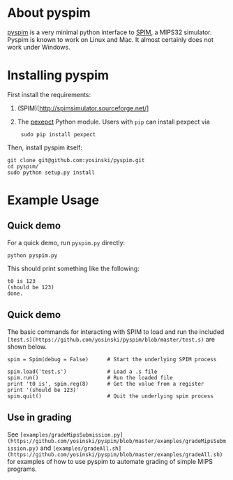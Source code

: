 About pyspim
=====================

[pyspim](https://github.com/yosinski/pyspim) is a very minimal python
interface to [SPIM](http://sourceforge.net/projects/spimsimulator/), a
MIPS32 simulator. Pyspim is known to work on Linux and Mac. It almost
certainly does not work under Windows.



Installing pyspim
=====================

First install the requirements:

1. (SPIM)[http://spimsimulator.sourceforge.net/]

2. The [pexepct](http://sourceforge.net/projects/pexpect/) Python module. Users with ```pip``` can install pexpect via

        sudo pip install pexpect

Then, install pyspim itself:

    git clone git@github.com:yosinski/pyspim.git
    cd pyspim/
    sudo python setup.py install



Example Usage
=====================

Quick demo
---------------------

For a quick demo, run ```pyspim.py``` directly:

    python pyspim.py

This should print something like the following:

    t0 is 123
    (should be 123)
    done.

Quick demo
---------------------

The basic commands for interacting with SPIM to load and run the included ```[test.s](https://github.com/yosinski/pyspim/blob/master/test.s)``` are shown below.

    spim = Spim(debug = False)      # Start the underlying SPIM process

    spim.load('test.s')             # Load a .s file
    spim.run()                      # Run the loaded file
    print 't0 is', spim.reg(8)      # Get the value from a register
    print '(should be 123)'
    spim.quit()                     # Quit the underlying spim process


Use in grading
---------------------

See ```[examples/gradeMipsSubmission.py](https://github.com/yosinski/pyspim/blob/master/examples/gradeMipsSubmission.py)``` and ```[examples/gradeAll.sh](https://github.com/yosinski/pyspim/blob/master/examples/gradeAll.sh)``` for examples of how to use pyspim to automate grading of simple MIPS programs.
